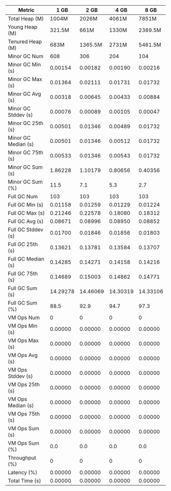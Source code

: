 | Metric | 1 GB | 2 GB | 4 GB | 8 GB |
|------|----|----|----|----|
| Total Heap (M) | 1004M | 2026M | 4061M | 7851M |
| Young Heap (M) | 321.5M | 661M | 1330M | 2389.5M |
| Tenured Heap (M) | 683M | 1365.5M | 2731M | 5461.5M |
| Minor GC Num | 608 | 306 | 204 | 104 |
| Minor GC Min (s) | 0.00154 | 0.00182 | 0.00190 | 0.00216 |
| Minor GC Max (s) | 0.01364 | 0.02111 | 0.01731 | 0.01732 |
| Minor GC Avg (s) | 0.00318 | 0.00645 | 0.00433 | 0.00884 |
| Minor GC Stddev (s) | 0.00076 | 0.00089 | 0.00105 | 0.00047 |
| Minor GC 25th (s) | 0.00501 | 0.01346 | 0.00489 | 0.01732 |
| Minor GC Median (s) | 0.00501 | 0.01346 | 0.00512 | 0.01732 |
| Minor GC 75th (s) | 0.00533 | 0.01346 | 0.00543 | 0.01732 |
| Minor GC Sum (s) | 1.86228 | 1.10179 | 0.80656 | 0.40356 |
| Minor GC Sum (%) | 11.5 | 7.1 | 5.3 | 2.7 |
| Full GC Num | 103 | 103 | 103 | 103 |
| Full GC Min (s) | 0.01158 | 0.01259 | 0.01229 | 0.01224 |
| Full GC Max (s) | 0.21246 | 0.22578 | 0.18080 | 0.18312 |
| Full GC Avg (s) | 0.08671 | 0.08996 | 0.08950 | 0.08852 |
| Full GC Stddev (s) | 0.01700 | 0.01846 | 0.01856 | 0.01803 |
| Full GC 25th (s) | 0.13621 | 0.13781 | 0.13584 | 0.13707 |
| Full GC Median (s) | 0.14285 | 0.14271 | 0.14158 | 0.14216 |
| Full GC 75th (s) | 0.14689 | 0.15003 | 0.14862 | 0.14771 |
| Full GC Sum (s) | 14.29278 | 14.46069 | 14.30319 | 14.33106 |
| Full GC Sum (%) | 88.5 | 92.9 | 94.7 | 97.3 |
| VM Ops Num | 0 | 0 | 0 | 0 |
| VM Ops Min (s) | 0.00000 | 0.00000 | 0.00000 | 0.00000 |
| VM Ops Max (s) | 0.00000 | 0.00000 | 0.00000 | 0.00000 |
| VM Ops Avg (s) | 0.00000 | 0.00000 | 0.00000 | 0.00000 |
| VM Ops Stddev (s) | 0.00000 | 0.00000 | 0.00000 | 0.00000 |
| VM Ops 25th (s) | 0.00000 | 0.00000 | 0.00000 | 0.00000 |
| VM Ops Median (s) | 0.00000 | 0.00000 | 0.00000 | 0.00000 |
| VM Ops 75th (s) | 0.00000 | 0.00000 | 0.00000 | 0.00000 |
| VM Ops Sum (s) | 0.00000 | 0.00000 | 0.00000 | 0.00000 |
| VM Ops Sum (%) | 0.0 | 0.0 | 0.0 | 0.0 |
| Throughput (%) | 0 | 0 | 0 | 0 |
| Latency (%) | 0.00000 | 0.00000 | 0.00000 | 0.00000 |
| Total Time (s) | 0.00000 | 0.00000 | 0.00000 | 0.00000 |
